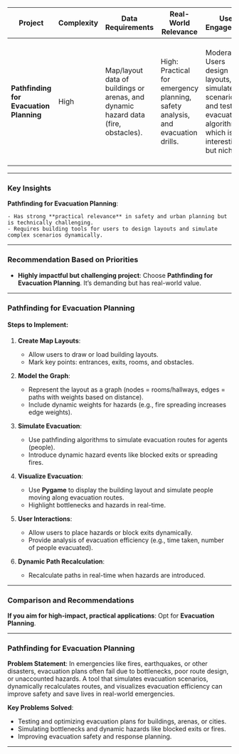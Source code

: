 
| **Project**                             | **Complexity**  | **Data Requirements**                                                              | **Real-World Relevance**                                                        | **User Engagement**                                                                                                 | **Implementation Challenges**                                                                                                                                                       |
| --------------------------------------- | --------------- | ---------------------------------------------------------------------------------- | ------------------------------------------------------------------------------- | ------------------------------------------------------------------------------------------------------------------- | ----------------------------------------------------------------------------------------------------------------------------------------------------------------------------------- |
| **Pathfinding for Evacuation Planning** | High            | Map/layout data of buildings or arenas, and dynamic hazard data (fire, obstacles). | High: Practical for emergency planning, safety analysis, and evacuation drills. | Moderate: Users design layouts, simulate scenarios, and test evacuation algorithms, which is interesting but niche. | - Generating dynamic hazards and recalculating paths efficiently. - Designing intuitive user interactions for layout creation. - Simulating realistic human evacuation behaviors.   |


---

### **Key Insights**

**Pathfinding for Evacuation Planning**:
    
    - Has strong **practical relevance** in safety and urban planning but is technically challenging.
    - Requires building tools for users to design layouts and simulate complex scenarios dynamically.
---

### **Recommendation Based on Priorities**

- **Highly impactful but challenging project**: Choose **Pathfinding for Evacuation Planning**. It’s demanding but has real-world value.


---

### **Pathfinding for Evacuation Planning**

#### **Steps to Implement**:

1. **Create Map Layouts**:
    
    - Allow users to draw or load building layouts.
    - Mark key points: entrances, exits, rooms, and obstacles.
2. **Model the Graph**:
    
    - Represent the layout as a graph (nodes = rooms/hallways, edges = paths with weights based on distance).
    - Include dynamic weights for hazards (e.g., fire spreading increases edge weights).
3. **Simulate Evacuation**:
    
    - Use pathfinding algorithms to simulate evacuation routes for agents (people).
    - Introduce dynamic hazard events like blocked exits or spreading fires.
4. **Visualize Evacuation**:
    
    - Use **Pygame** to display the building layout and simulate people moving along evacuation routes.
    - Highlight bottlenecks and hazards in real-time.
5. **User Interactions**:
    
    - Allow users to place hazards or block exits dynamically.
    - Provide analysis of evacuation efficiency (e.g., time taken, number of people evacuated).
6. **Dynamic Path Recalculation**:
    
    - Recalculate paths in real-time when hazards are introduced.

---

### **Comparison and Recommendations**

**If you aim for high-impact, practical applications**: Opt for **Evacuation Planning**.

---

### **Pathfinding for Evacuation Planning**

**Problem Statement**: In emergencies like fires, earthquakes, or other disasters, evacuation plans often fail due to bottlenecks, poor route design, or unaccounted hazards. A tool that simulates evacuation scenarios, dynamically recalculates routes, and visualizes evacuation efficiency can improve safety and save lives in real-world emergencies.

**Key Problems Solved**:

- Testing and optimizing evacuation plans for buildings, arenas, or cities.
- Simulating bottlenecks and dynamic hazards like blocked exits or fires.
- Improving evacuation safety and response planning.

---
